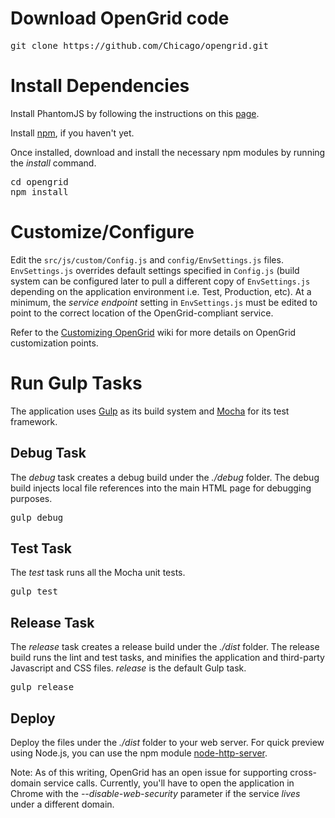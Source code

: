 # Download OpenGrid code
<pre>
git clone https://github.com/Chicago/opengrid.git
</pre>

# Install Dependencies
Install PhantomJS by following the instructions on this [page](http://phantomjs.org/download.html).

Install [npm](https://www.npmjs.com/package/npm), if you haven't yet.

Once installed, download and install the necessary npm modules by running the *install* command.
<pre>
cd opengrid
npm install
</pre>

# Customize/Configure
Edit the `src/js/custom/Config.js` and `config/EnvSettings.js` files. `EnvSettings.js` overrides default settings specified in `Config.js` (build system can be configured later to pull a different copy of `EnvSettings.js` depending on the application environment i.e. Test, Production, etc). At a minimum, the *service endpoint* setting in `EnvSettings.js` must be edited to point to the correct location of the OpenGrid-compliant service.

Refer to the [Customizing OpenGrid](https://github.com/Chicago/opengrid/wiki/Customizing-OpenGrid) wiki for more details on OpenGrid customization points.

# Run Gulp Tasks
The application uses [Gulp](http://gulpjs.com/) as its build system and [Mocha](https://mochajs.org/) for its test framework.
## Debug Task
The *debug* task creates a debug build under the *./debug* folder. The debug build injects local file references into the main HTML page for debugging purposes.
<pre>
gulp debug
</pre>
## Test Task
The *test* task runs all the Mocha unit tests.
<pre>
gulp test
</pre>
## Release Task
The *release* task creates a release build under the *./dist* folder. The release build runs the lint and test tasks, and minifies the application and third-party Javascript and CSS files. *release* is the default Gulp task.
<pre>
gulp release
</pre>
## Deploy
Deploy the files under the *./dist* folder to your web server. For quick preview using Node.js, you can use the npm module [node-http-server](https://www.npmjs.com/package/node-http-server). 

Note: As of this writing, OpenGrid has an open issue for supporting cross-domain service calls. Currently, you'll have to open the application in Chrome with the *--disable-web-security* parameter if the service *lives* under a different domain.
